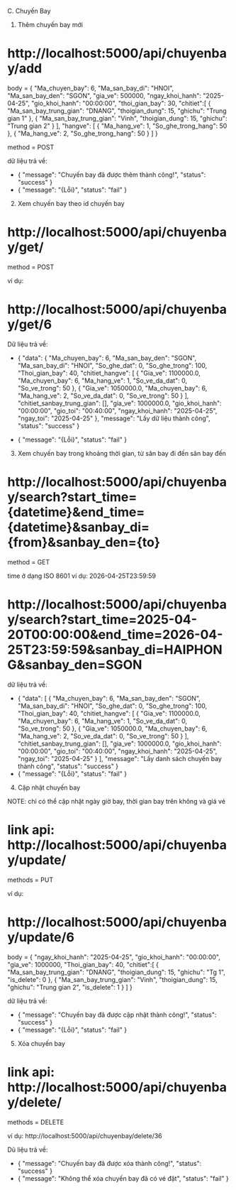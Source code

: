 C. Chuyến Bay


1. Thêm chuyến bay mới

# http://localhost:5000/api/chuyenbay/add
body = {
    "Ma_chuyen_bay": 6,
    "Ma_san_bay_di": "HNOI",
    "Ma_san_bay_den": "SGON",
    "gia_ve": 500000,
    "ngay_khoi_hanh": "2025-04-25",
    "gio_khoi_hanh": "00:00:00",
    "thoi_gian_bay": 30,
    "chitiet":[
        {
            "Ma_san_bay_trung_gian": "DNANG",
            "thoigian_dung": 15,
            "ghichu": "Trung gian 1"
        },
        {
            "Ma_san_bay_trung_gian": "Vinh",
            "thoigian_dung": 15,
            "ghichu": "Trung gian 2"
        }
    ],
    "hangve": [
        {
            "Ma_hang_ve": 1,
            "So_ghe_trong_hang": 50
        },
        {
            "Ma_hang_ve": 2,
            "So_ghe_trong_hang": 50
        }
    ]
}    

method = POST
  
dữ liệu trả về:
- {
    "message": "Chuyến bay đã được thêm thành công!",
    "status": "success"
}
- {
    "message": "{Lỗi}",
    "status": "fail"
}


2. Xem chuyến bay theo id chuyến bay
# http://localhost:5000/api/chuyenbay/get/<id>
method = POST

ví dụ:
# http://localhost:5000/api/chuyenbay/get/6

Dữ liệu trả về:
- {
    "data": {
        "Ma_chuyen_bay": 6,
        "Ma_san_bay_den": "SGON",
        "Ma_san_bay_di": "HNOI",
        "So_ghe_dat": 0,
        "So_ghe_trong": 100,
        "Thoi_gian_bay": 40,
        "chitiet_hangve": [
            {
                "Gia_ve": 1100000.0,
                "Ma_chuyen_bay": 6,
                "Ma_hang_ve": 1,
                "So_ve_da_dat": 0,
                "So_ve_trong": 50
            },
            {
                "Gia_ve": 1050000.0,
                "Ma_chuyen_bay": 6,
                "Ma_hang_ve": 2,
                "So_ve_da_dat": 0,
                "So_ve_trong": 50
            }
        ],
        "chitiet_sanbay_trung_gian": [],
        "gia_ve": 1000000.0,
        "gio_khoi_hanh": "00:00:00",
        "gio_toi": "00:40:00",
        "ngay_khoi_hanh": "2025-04-25",
        "ngay_toi": "2025-04-25"
    },
    "message": "Lấy dữ liệu thành công",
    "status": "success"
}

- {
    "message": "{Lỗi}",
    "status": "fail"
}


3. Xem chuyến bay trong khoảng thời gian, từ sân bay đi đến sân bay đến
# http://localhost:5000/api/chuyenbay/search?start_time={datetime}&end_time={datetime}&sanbay_di={from}&sanbay_den={to}

method = GET

time ở dạng ISO 8601 
ví dụ: 2026-04-25T23:59:59

# http://localhost:5000/api/chuyenbay/search?start_time=2025-04-20T00:00:00&end_time=2026-04-25T23:59:59&sanbay_di=HAIPHONG&sanbay_den=SGON

dữ liệu trả về:
- {
    "data": [
        {
            "Ma_chuyen_bay": 6,
            "Ma_san_bay_den": "SGON",
            "Ma_san_bay_di": "HNOI",
            "So_ghe_dat": 0,
            "So_ghe_trong": 100,
            "Thoi_gian_bay": 40,
            "chitiet_hangve": [
                {
                    "Gia_ve": 1100000.0,
                    "Ma_chuyen_bay": 6,
                    "Ma_hang_ve": 1,
                    "So_ve_da_dat": 0,
                    "So_ve_trong": 50
                },
                {
                    "Gia_ve": 1050000.0,
                    "Ma_chuyen_bay": 6,
                    "Ma_hang_ve": 2,
                    "So_ve_da_dat": 0,
                    "So_ve_trong": 50
                }
            ],
            "chitiet_sanbay_trung_gian": [],
            "gia_ve": 1000000.0,
            "gio_khoi_hanh": "00:00:00",
            "gio_toi": "00:40:00",
            "ngay_khoi_hanh": "2025-04-25",
            "ngay_toi": "2025-04-25"
        }
    ],
    "message": "Lấy danh sách chuyến bay thành công",
    "status": "success"
}
- {
    "message": "{Lỗi}",
    "status": "fail"
}



4. Cập nhật chuyến bay

NOTE: chỉ có thể cập nhật ngày giờ bay, thời gian bay trên không và giá vé

# link api: http://localhost:5000/api/chuyenbay/update/<id>
methods = PUT

ví dụ:
# http://localhost:5000/api/chuyenbay/update/6

body = {
    "ngay_khoi_hanh": "2025-04-25",
    "gio_khoi_hanh": "00:00:00",
    "gia_ve": 1000000,
    "Thoi_gian_bay": 40,
    "chitiet":[
        {
            "Ma_san_bay_trung_gian": "DNANG",
            "thoigian_dung": 15,
            "ghichu": "Tg 1",
            "is_delete": 0
        },
        {
            "Ma_san_bay_trung_gian": "Vinh",
            "thoigian_dung": 15,
            "ghichu": "Trung gian 2",
            "is_delete": 1
        }
    ]
}


dữ liệu trả về: 

- {
    "message": "Chuyến bay đã được cập nhật thành công!",
    "status": "success"
}
- {
    "message": "{Lỗi}",
    "status": "fail"
}


5. Xóa chuyến bay
# link api: http://localhost:5000/api/chuyenbay/delete/<id>

methods = DELETE

ví dụ: http://localhost:5000/api/chuyenbay/delete/36

Dũ liệu trả về: 
- {
    "message": "Chuyến bay đã được xóa thành công!",
    "status": "success"
}
- {
    "message": "Không thể xóa chuyến bay đã có vé đặt",
    "status": "fail"
}
